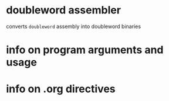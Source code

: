 # doubleword assembler
converts `doubleword` assembly into doubleword binaries

# info on program arguments and usage

# info on .org directives